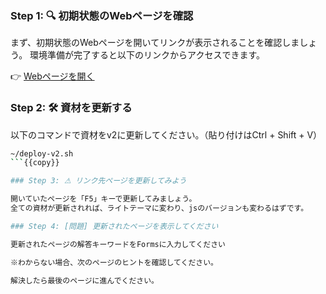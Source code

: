 ### Step 1: 🔍 初期状態のWebページを確認

まず、初期状態のWebページを開いてリンクが表示されることを確認しましょう。
環境準備が完了すると以下のリンクからアクセスできます。

👉 [Webページを開く]({{TRAFFIC_HOST1_80}})


### Step 2: 🛠 資材を更新する

以下のコマンドで資材をv2に更新してください。（貼り付けはCtrl + Shift + V）

```bash
~/deploy-v2.sh
```{{copy}}

### Step 3: ⚠ リンク先ページを更新してみよう

開いていたページを「F5」キーで更新してみましょう。
全ての資材が更新されれば、ライトテーマに変わり、jsのバージョンも変わるはずです。

### Step 4: [問題] 更新されたページを表示してください

更新されたページの解答キーワードをFormsに入力してください

※わからない場合、次のページのヒントを確認してください。

解決したら最後のページに進んでください。